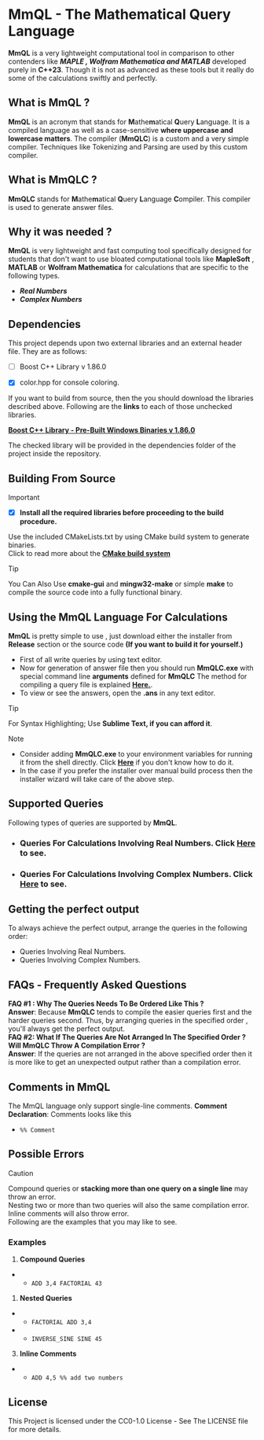
# MmQL - The Mathematical Query Language
**MmQL** is a very lightweight computational tool in comparison to other contenders like ***MAPLE , Wolfram Mathematica and MATLAB*** developed purely in **C++23**. Though it is not as advanced as these tools but it really do some of the calculations swiftly and perfectly. 
## What is MmQL ?
**MmQL** is an acronym that stands for **M**athe**m**atical **Q**uery **L**anguage. It is a compiled language as well as a case-sensitive **where uppercase and  lowercase matters**. The compiler (**MmQLC**) is a custom and a very simple compiler. Techniques like Tokenizing and Parsing are used by this custom compiler.

## What is MmQLC ?

**MmQLC** stands for **M**athe**m**atical **Q**uery **L**anguage **C**ompiler. This compiler is used to generate answer files.
## Why it was needed ?
**MmQL** is very lightweight and fast computing tool specifically designed for students that don't want to use bloated computational tools like **MapleSoft** , **MATLAB** or **Wolfram Mathematica** for calculations that are specific to the following types.
- ***Real Numbers***
- ***Complex Numbers***
<!--- ***Matrices****
- ***Vectors*** -->

## Dependencies
This project depends upon two external libraries and an external header file. They are as follows:
- [ ]  Boost C++ Library v 1.86.0
<!--- [ ] Eigen Linear Algebra Library v 3.4.0-->
- [X] color.hpp for console coloring.

If you want to build from source, then the you should download the libraries described above. Following are the **links** to each of those unchecked libraries.

[**Boost C++ Library - Pre-Built Windows Binaries v 1.86.0**](https://sourceforge.net/projects/boost/files/boost-binaries/1.86.0/boost_1_86_0-msvc-14.1-64.exe/download)

<!--[**Eigen Linear Algebra Library v 3.4.0**](https://gitlab.com/libeigen/eigen/-/archive/3.4.0/eigen-3.4.0.zip)-->

 The checked library will be provided in the dependencies folder of the project inside the repository.


## Building From Source
> [!IMPORTANT]
> - [X] **Install all the required libraries before proceeding to the build procedure.**

Use the included CMakeLists.txt by using CMake build system to generate binaries.</br> Click to read more about the [**CMake build system**](https://cmake.org/documentation/)

> [!TIP]
> You Can Also Use **cmake-gui** and **mingw32-make** or simple **make** to compile 
> the source code into a fully functional binary.

## Using the MmQL Language For Calculations

**MmQL**  is pretty simple to use , just download either the installer from **Release** section or the source code **(If you want to build it for yourself.)** 

- First of all write queries by using  text editor.
- Now for generation of answer file then you should run **MmQLC.exe** with special command line **arguments** defined for **MmQLC** The method for compiling a query file is explained [**Here.**](DetailedDocs/MmQLC_Usage.md).
- To view or see the answers, open the **.ans** in any text editor.

> [!TIP]
> For Syntax Highlighting; Use **Sublime Text, if you can afford it**.

 > [!NOTE]
 > - Consider adding **MmQLC.exe** to your environment variables for running it from the shell directly. Click  [**Here**](https://www.youtube.com/watch?v=z84UIZy_qgE) if you don't know how to do it.
 > -  In  the case if you prefer the installer over manual build process then the installer wizard will take care of the above step.

## Supported Queries
Following types of queries are supported by **MmQL**.
<!--- ### Queries For Variables. Click [**Here**](DetailedDocs/vars.md) to see.-->
- ### Queries For Calculations Involving Real Numbers. Click [**Here**](DetailedDocs/realNumbers.md) to see.
- ### Queries For Calculations Involving Complex Numbers. Click [**Here**](DetailedDocs/complexNumbers.md) to see.

##  Getting the perfect output
To always achieve the perfect output, arrange the queries in the following order:
<!--- Variables Definition.-->
- Queries Involving Real Numbers.
- Queries Involving Complex Numbers.
## FAQs - Frequently Asked Questions
**FAQ #1 : Why The Queries Needs To Be Ordered Like This ?**</br>
**Answer**: Because **MmQLC** tends to compile the easier queries first and the harder queries second. Thus, by arranging queries in the specified order , you'll always get the perfect output.</br>
**FAQ #2: What If The Queries Are Not Arranged In The Specified Order ? Will MmQLC Throw A Compilation Error ?**</br>
**Answer**: If the queries are not arranged in the above specified order then it is more like to get an unexpected output rather than a compilation error.

## Comments in MmQL
The MmQL language only support single-line comments.
**Comment Declaration**: Comments looks like this
- `%% Comment`
## Possible Errors
> [!CAUTION]
>Compound queries or **stacking more than one query on a single line** may throw an error.</br>
>Nesting two or more than two queries will also the same compilation error.</br>
>Inline comments will also throw error.</br> Following are the examples that you may like to see.
> ### Examples
> 1. **Compound Queries**
> - - `ADD 3,4 FACTORIAL 43`
> 1. **Nested Queries**
> - -    `FACTORIAL ADD 3,4`
> - -    `INVERSE_SINE SINE 45`
> 3.  **Inline Comments**
> - -  `ADD 4,5 %% add two numbers`

## License
This Project is licensed under the CC0-1.0 License - See The LICENSE file for more details.
